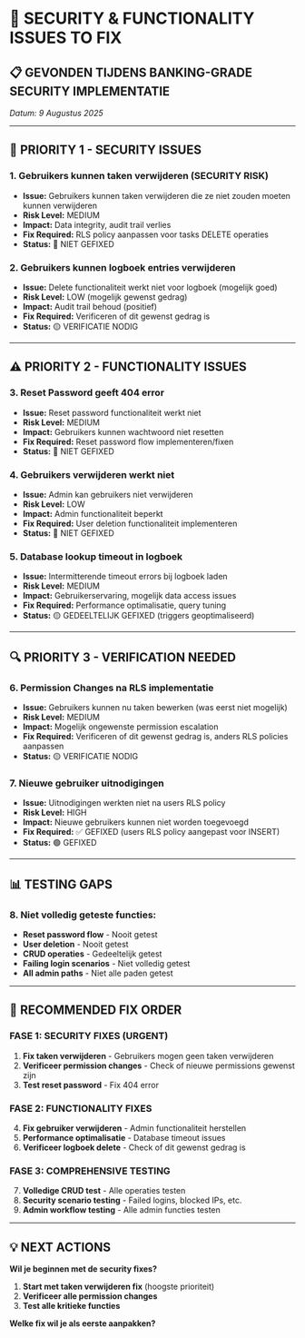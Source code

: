 # 🔧 SECURITY & FUNCTIONALITY ISSUES TO FIX

## 📋 **GEVONDEN TIJDENS BANKING-GRADE SECURITY IMPLEMENTATIE**
*Datum: 9 Augustus 2025*

---

## 🚨 **PRIORITY 1 - SECURITY ISSUES**

### **1. Gebruikers kunnen taken verwijderen (SECURITY RISK)**
- **Issue:** Gebruikers kunnen taken verwijderen die ze niet zouden moeten kunnen verwijderen
- **Risk Level:** MEDIUM
- **Impact:** Data integrity, audit trail verlies
- **Fix Required:** RLS policy aanpassen voor tasks DELETE operaties
- **Status:** 🔴 NIET GEFIXED

### **2. Gebruikers kunnen logboek entries verwijderen**
- **Issue:** Delete functionaliteit werkt niet voor logboek (mogelijk goed)
- **Risk Level:** LOW (mogelijk gewenst gedrag)
- **Impact:** Audit trail behoud (positief)
- **Fix Required:** Verificeren of dit gewenst gedrag is
- **Status:** 🟡 VERIFICATIE NODIG

---

## ⚠️ **PRIORITY 2 - FUNCTIONALITY ISSUES**

### **3. Reset Password geeft 404 error**
- **Issue:** Reset password functionaliteit werkt niet
- **Risk Level:** MEDIUM
- **Impact:** Gebruikers kunnen wachtwoord niet resetten
- **Fix Required:** Reset password flow implementeren/fixen
- **Status:** 🔴 NIET GEFIXED

### **4. Gebruikers verwijderen werkt niet**
- **Issue:** Admin kan gebruikers niet verwijderen
- **Risk Level:** LOW
- **Impact:** Admin functionaliteit beperkt
- **Fix Required:** User deletion functionaliteit implementeren
- **Status:** 🔴 NIET GEFIXED

### **5. Database lookup timeout in logboek**
- **Issue:** Intermitterende timeout errors bij logboek laden
- **Risk Level:** MEDIUM
- **Impact:** Gebruikerservaring, mogelijk data access issues
- **Fix Required:** Performance optimalisatie, query tuning
- **Status:** 🟡 GEDEELTELIJK GEFIXED (triggers geoptimaliseerd)

---

## 🔍 **PRIORITY 3 - VERIFICATION NEEDED**

### **6. Permission Changes na RLS implementatie**
- **Issue:** Gebruikers kunnen nu taken bewerken (was eerst niet mogelijk)
- **Risk Level:** MEDIUM
- **Impact:** Mogelijk ongewenste permission escalation
- **Fix Required:** Verificeren of dit gewenst gedrag is, anders RLS policies aanpassen
- **Status:** 🟡 VERIFICATIE NODIG

### **7. Nieuwe gebruiker uitnodigingen**
- **Issue:** Uitnodigingen werkten niet na users RLS policy
- **Risk Level:** HIGH
- **Impact:** Nieuwe gebruikers kunnen niet worden toegevoegd
- **Fix Required:** ✅ GEFIXED (users RLS policy aangepast voor INSERT)
- **Status:** 🟢 GEFIXED

---

## 📊 **TESTING GAPS**

### **8. Niet volledig geteste functies:**
- **Reset password flow** - Nooit getest
- **User deletion** - Nooit getest  
- **CRUD operaties** - Gedeeltelijk getest
- **Failing login scenarios** - Niet volledig getest
- **All admin paths** - Niet alle paden getest

---

## 🎯 **RECOMMENDED FIX ORDER**

### **FASE 1: SECURITY FIXES (URGENT)**
1. **Fix taken verwijderen** - Gebruikers mogen geen taken verwijderen
2. **Verificeer permission changes** - Check of nieuwe permissions gewenst zijn
3. **Test reset password** - Fix 404 error

### **FASE 2: FUNCTIONALITY FIXES**
4. **Fix gebruiker verwijderen** - Admin functionaliteit herstellen
5. **Performance optimalisatie** - Database timeout issues
6. **Verificeer logboek delete** - Check of dit gewenst gedrag is

### **FASE 3: COMPREHENSIVE TESTING**
7. **Volledige CRUD test** - Alle operaties testen
8. **Security scenario testing** - Failed logins, blocked IPs, etc.
9. **Admin workflow testing** - Alle admin functies testen

---

## 💡 **NEXT ACTIONS**

**Wil je beginnen met de security fixes?**

1. **Start met taken verwijderen fix** (hoogste prioriteit)
2. **Verificeer alle permission changes**
3. **Test alle kritieke functies**

**Welke fix wil je als eerste aanpakken?**